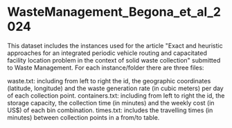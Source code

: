 # WasteManagement_Begona_et_al_2024

This dataset includes the instances used for the article "Exact and heuristic approaches for an integrated periodic vehicle
routing and capacitated facility location problem in the context of solid waste collection" submitted to Waste Management. For each instance/folder there are three files:

waste.txt: including from left to right the id, the geographic coordinates (latitude, longitude) and the waste generation rate (in cubic meters) per day of each collection point.
containers.txt: including from left to right the id, the storage capacity, the collection time (in minutes) and the weekly cost (in US$) of each bin combination.
times.txt: includes the travelling times (in minutes) between collection points in a from/to table.
